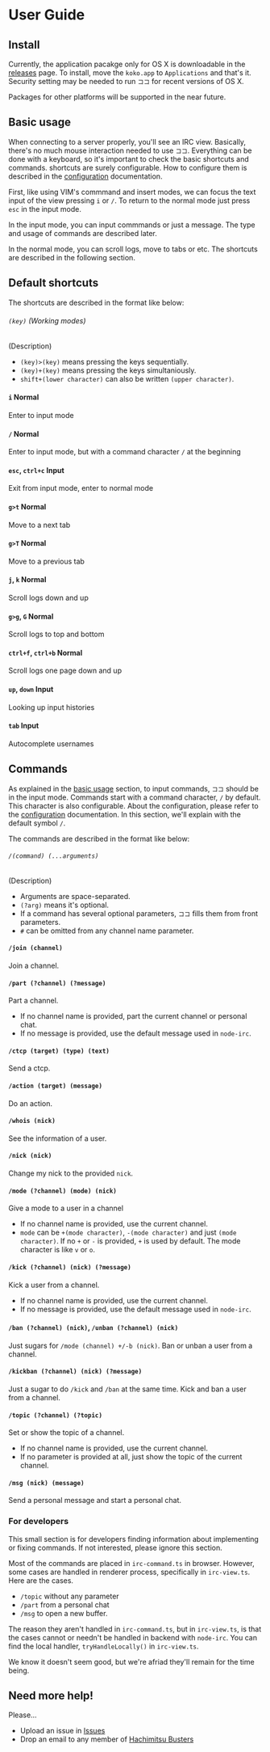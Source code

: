 # User Guide

## Install

Currently, the application pacakge only for OS X is downloadable in the
[releases](https://github.com/hachibasu/koko/releases) page. To install, move
the `koko.app` to `Applications` and that's it. Security setting may be needed
to run `ココ` for recent versions of OS X.

Packages for other platforms will be supported in the near future.

## Basic usage

When connecting to a server properly, you'll see an IRC view. Basically, there's
no much mouse interaction needed to use `ココ`. Everything can be done with
a keyboard, so it's important to check the basic shortcuts and commands.
shortcuts are surely configurable. How to configure them is described in the
[configuration](CONFIGURATION.md) documentation.

First, like using VIM's commmand and insert modes, we can focus the text
input of the view pressing `i` or `/`. To return to the normal mode just press
`esc` in the input mode.

In the input mode, you can input commmands or just a message. The type and
usage of commands are described later.

In the normal mode, you can scroll logs, move to tabs or etc. The shortcuts are
described in the following section.

## Default shortcuts

The shortcuts are described in the format like below:

###### `(key)` (Working modes)
(Description)

* `(key)>(key)` means pressing the keys sequentially.
* `(key)+(key)` means pressing the keys simultaniously.
* `shift+(lower character)` can also be written `(upper character)`.

#### `i` Normal
Enter to input mode

#### `/` Normal
Enter to input mode, but with a command character `/` at the beginning

#### `esc`, `ctrl+c` Input
Exit from input mode, enter to normal mode

#### `g>t` Normal
Move to a next tab

#### `g>T` Normal
Move to a previous tab

#### `j`, `k` Normal
Scroll logs down and up

#### `g>g`, `G` Normal
Scroll logs to top and bottom

#### `ctrl+f`, `ctrl+b` Normal
Scroll logs one page down and up

#### `up`, `down` Input
Looking up input histories

#### `tab` Input
Autocomplete usernames


## Commands

As explained in the [basic usage](#basic-usage) section, to input commands, `ココ`
should be in the input mode. Commands start with a command character, `/` by default.
This character is also configurable. About the configuration, please refer to
the [configuration](CONFIGURATION.md) documentation. In this section, we'll explain
with the default symbol `/`.

The commands are described in the format like below:

###### `/(command) (...arguments)`
(Description)

* Arguments are space-separated.
* `(?arg)` means it's optional.
* If a command has several optional parameters, `ココ` fills them from front
  parameters.
* `#` can be omitted from any channel name parameter.

#### `/join (channel)`
Join a channel.

#### `/part (?channel) (?message)`
Part a channel.

* If no channel name is provided, part the current channel or personal chat.
* If no message is provided, use the default message used in `node-irc`.

#### `/ctcp (target) (type) (text)`
Send a ctcp.

#### `/action (target) (message)`
Do an action.

#### `/whois (nick)`
See the information of a user.


#### `/nick (nick)`
Change my nick to the provided `nick`.

#### `/mode (?channel) (mode) (nick)`
Give a mode to a user in a channel

* If no channel name is provided, use the current channel.
* `mode` can be `+(mode character)`, `-(mode character)` and just `(mode character)`.
  If no `+` or `-` is provided, `+` is used by default.
  The mode character is like `v` or `o`.

#### `/kick (?channel) (nick) (?message)`
Kick a user from a channel.

* If no channel name is provided, use the current channel.
* If no message is provided, use the default message used in `node-irc`.

#### `/ban (?channel) (nick)`, `/unban (?channel) (nick)`
Just sugars for `/mode (channel) +/-b (nick)`. Ban or unban a user from a channel.

#### `/kickban (?channel) (nick) (?message)`
Just a sugar to do `/kick` and `/ban` at the same time. Kick and ban a user from a channel.

#### `/topic (?channel) (?topic)`
Set or show the topic of a channel.

* If no channel name is provided, use the current channel.
* If no parameter is provided at all, just show the topic of the current channel.

#### `/msg (nick) (message)`
Send a personal message and start a personal chat.

### For developers

This small section is for developers finding information about implementing
or fixing commands. If not interested, please ignore this section.

Most of the commands are placed in `irc-command.ts` in browser. However, some
cases are handled in renderer process, specifically in `irc-view.ts`. Here are
the cases.

* `/topic` without any parameter
* `/part` from a personal chat
* `/msg` to open a new buffer.

The reason they aren't handled in `irc-command.ts`, but in `irc-view.ts`, is that
the cases cannot or needn't be handled in backend with `node-irc`. You can find
the local handler, `tryHandleLocally()` in `irc-view.ts`.

We know it doesn't seem good, but we're afriad they'll remain for the time being.

## Need more help!

Please...

* Upload an issue in [Issues](https://github.com/hachibasu/koko/issues)
* Drop an email to any member of [Hachimitsu Busters](http://hachibasu.github.io)
